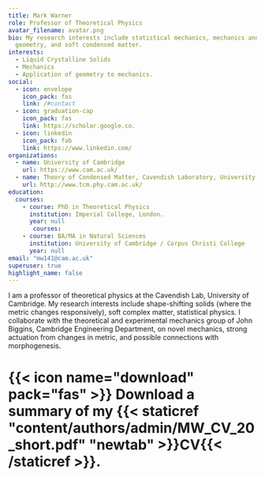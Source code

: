 ```yaml
---
title: Mark Warner
role: Professor of Theoretical Physics
avatar_filename: avatar.png
bio: My research interests include statistical mechanics, mechanics and
  geometry, and soft condensed matter.
interests:
  - Liquid Crystalline Solids
  - Mechanics
  - Application of geometry to mechanics.
social:
  - icon: envelope
    icon_pack: fas
    link: /#contact
  - icon: graduation-cap
    icon_pack: fas
    link: https://scholar.google.co.
  - icon: linkedin
    icon_pack: fab
    link: https://www.linkedin.com/
organizations:
  - name: University of Cambridge
    url: https://www.cam.ac.uk/
  - name: Theory of Condensed Matter, Cavendish Laboratory, University of Cambridge.
    url: http://www.tcm.phy.cam.ac.uk/
education:
  courses:
    - course: PhD in Theoretical Physics
      institution: Imperial College, London.
      year: null
       courses:
    - course: BA/MA in Natural Sciences
      institution: University of Cambridge / Corpus Christi College
      year: null
email: "mw141@cam.ac.uk"
superuser: true
highlight_name: false
---
```


I am a professor of theoretical physics at the Cavendish Lab, University of Cambridge. My research interests include shape-shifting solids (where the metric changes responsively), soft complex matter, statistical physics. I collaborate with the theoretical and experimental mechanics group of John Biggins, Cambridge Engineering Department, on novel mechanics, strong actuation from changes in metric, and possible connections with morphogenesis.


# {{< icon name="download" pack="fas" >}} Download a summary of my {{< staticref "content/authors/admin/MW_CV_20_short.pdf" "newtab" >}}CV{{< /staticref >}}.
